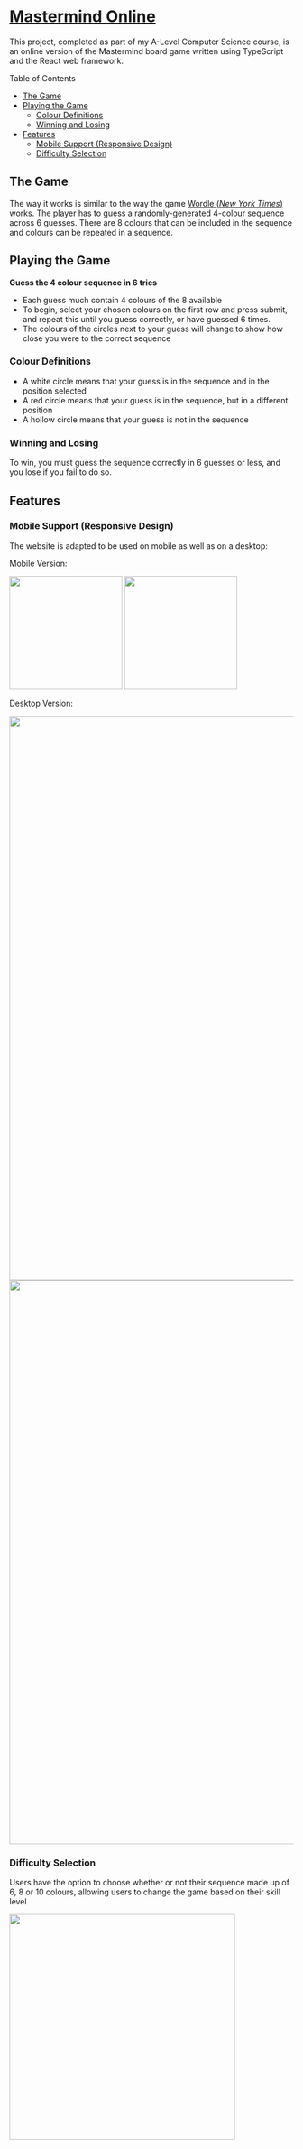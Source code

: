 # [Mastermind Online](https://mastermind.cxllm.uk) <!-- omit in toc -->

This project, completed as part of my A-Level Computer Science course, is an online version of the Mastermind board game written using TypeScript and the React web framework.

Table of Contents

- [The Game](#the-game)
- [Playing the Game](#playing-the-game)
  - [Colour Definitions](#colour-definitions)
  - [Winning and Losing](#winning-and-losing)
- [Features](#features)
  - [Mobile Support (Responsive Design)](#mobile-support-responsive-design)
  - [Difficulty Selection](#difficulty-selection)

## The Game

The way it works is similar to the way the game [Wordle (_New York Times_)](https://www.nytimes.com/games/wordle/index.html) works. The player has to guess a randomly-generated 4-colour sequence across 6 guesses. There are 8 colours that can be included in the sequence and colours can be repeated in a sequence.

## Playing the Game

**Guess the 4 colour sequence in 6 tries**

- Each guess much contain 4 colours of the 8 available
- To begin, select your chosen colours on the first row and press submit, and repeat this until you guess correctly, or have guessed 6 times.
- The colours of the circles next to your guess will change to show how close you were to the correct sequence

### Colour Definitions

- A white circle means that your guess is in the sequence and in the position selected
- A red circle means that your guess is in the sequence, but in a different position
- A hollow circle means that your guess is not in the sequence

### Winning and Losing

To win, you must guess the sequence correctly in 6 guesses or less, and you lose if you fail to do so.

## Features

### Mobile Support (Responsive Design)

The website is adapted to be used on mobile as well as on a desktop:

Mobile Version:

<img src="https://i.imgur.com/CAi48YJ.png" width="200px" />
<img src="https://i.imgur.com/oZk2zIu.png" width="200px" />

Desktop Version:

<img src="https://i.imgur.com/RHpmh6N.png" width="1000px" />
<img src="https://i.imgur.com/RHpmh6N.png" width="1000px" />

### Difficulty Selection

Users have the option to choose whether or not their sequence made up of 6, 8 or 10 colours, allowing users to change the game based on their skill level

<img src="https://i.imgur.com/ccfFQug.png" width="400px" />
